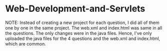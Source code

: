 # Web-Development-and-Servlets

NOTE:
Instead of creating a new project for each question, I did all of them one by one in the same project. The web.xml and index.html was same in all the questions. The only changes were in the java files. Hence, I've only uploaded the java files for the 4 questions and the web.xml and index.html, which are common.
